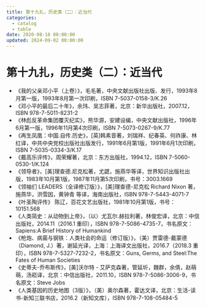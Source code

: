 ```yaml
---
title: 第十九扎，历史类（二）：近当代
categories:
  - catalog
  - table
date: 2020-08-16 00:00:00
updated: 2024-09-02 00:00:00
---
```


# 第十九扎，历史类（二）：近当代 #

- 《我的父亲邓小平（上卷）》，毛毛著，中央文献出版社出版、发行，1993年8月第一版，1993年8月第一次印刷，ISBN 7-5037-0158-3/K.26
- 《邓小平的最后二十年》，余玮、吴志菲著，北京：新华出版社，2007.12，ISBN 978-7-5011-8231-2
- 《林彪反革命集团覆灭纪实》，熊华源，安建设编，中央文献出版社，1996年6月第一版，1996年11月第4次印刷，ISBN 7-5073-0267-9/K.77
- 《再生凤凰：中国.自传.历史》，[英]韩素音著，刘瑞祥、纪春英、何祚康、林红译，中共中央党校出版社出版发行，1991年6月第1版，1991年6月1次印刷，ISBN 7-5035-0334-3/K.17
- 《戴高乐评传》，周荣耀著，北京：东方出版社，1994.12，ISBN 7-5060-0530-1/K.124
- 《领导者》，[美]理查德.尼克松著，尤勰，施燕华等译，世界知识出版社出版，1983年10月第1版，1987年11月第5次印刷，书号：3003.1669
- 《领袖们 LEADERS（全译修订版）》，[美]理查德-尼克松 Richard Nixon 著，施燕华，洪雪因，黄钟青 等译，海南出版社，ISBN 978-7-5443-4071-7
- 《叶圣陶评传》 陈辽，百花文艺出版社，1981年10月第1版，书号：10151.568
- 《人类简史：从动物到上帝》，（以）尤瓦尔.赫拉利著，林俊宏译，北京：中信出版社，2014.11（2016.1 重印），ISBN 978-7-5086-4735-7，书名原文：Sapiens:A Brief History of Humankind
- 《枪炮、病菌与钢铁：人类社会的命运（修订版）》，（美）贾雷德-戴蒙德（Diamond, J.）著，谢延光译，上海：上海译文出版社，2016.7（2018.3 重印），ISBN 978-7-5327-7232-2，书名原文：Guns, Germs, and Steel:The Fates of Human Societies
- 《史蒂夫-乔布斯传》，[美]沃尔特 - 艾萨克森著，管延圻，魏群，余倩，赵萌萌，汤崧译，北京：中信出版社，2011.10，ISBN 978-7-5086-3006-9，书名原文：Steve Jobs
- 《人类基因的历史地图（3版）》，（美）奥尔森著，霍达文译，北京：生活-读书-新知三联书店，2016.2（新知文库），ISBN 978-7-108-05484-5